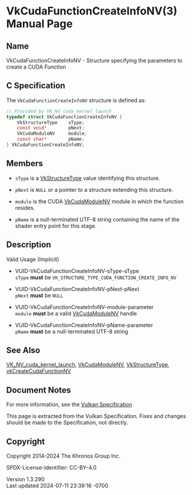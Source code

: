 # VkCudaFunctionCreateInfoNV(3) Manual Page

## Name

VkCudaFunctionCreateInfoNV - Structure specifying the parameters to
create a CUDA Function



## <a href="#_c_specification" class="anchor"></a>C Specification

The `VkCudaFunctionCreateInfoNV` structure is defined as:

``` c
// Provided by VK_NV_cuda_kernel_launch
typedef struct VkCudaFunctionCreateInfoNV {
    VkStructureType    sType;
    const void*        pNext;
    VkCudaModuleNV     module;
    const char*        pName;
} VkCudaFunctionCreateInfoNV;
```

## <a href="#_members" class="anchor"></a>Members

- `sType` is a [VkStructureType](https://registry.khronos.org/vulkan/specs/1.3-extensions/man/html/VkStructureType.html) value identifying
  this structure.

- `pNext` is `NULL` or a pointer to a structure extending this
  structure.

- `module` is the CUDA [VkCudaModuleNV](https://registry.khronos.org/vulkan/specs/1.3-extensions/man/html/VkCudaModuleNV.html) module in
  which the function resides.

- `pName` is a null-terminated UTF-8 string containing the name of the
  shader entry point for this stage.

## <a href="#_description" class="anchor"></a>Description

Valid Usage (Implicit)

- <a href="#VUID-VkCudaFunctionCreateInfoNV-sType-sType"
  id="VUID-VkCudaFunctionCreateInfoNV-sType-sType"></a>
  VUID-VkCudaFunctionCreateInfoNV-sType-sType  
  `sType` **must** be `VK_STRUCTURE_TYPE_CUDA_FUNCTION_CREATE_INFO_NV`

- <a href="#VUID-VkCudaFunctionCreateInfoNV-pNext-pNext"
  id="VUID-VkCudaFunctionCreateInfoNV-pNext-pNext"></a>
  VUID-VkCudaFunctionCreateInfoNV-pNext-pNext  
  `pNext` **must** be `NULL`

- <a href="#VUID-VkCudaFunctionCreateInfoNV-module-parameter"
  id="VUID-VkCudaFunctionCreateInfoNV-module-parameter"></a>
  VUID-VkCudaFunctionCreateInfoNV-module-parameter  
  `module` **must** be a valid [VkCudaModuleNV](https://registry.khronos.org/vulkan/specs/1.3-extensions/man/html/VkCudaModuleNV.html)
  handle

- <a href="#VUID-VkCudaFunctionCreateInfoNV-pName-parameter"
  id="VUID-VkCudaFunctionCreateInfoNV-pName-parameter"></a>
  VUID-VkCudaFunctionCreateInfoNV-pName-parameter  
  `pName` **must** be a null-terminated UTF-8 string

## <a href="#_see_also" class="anchor"></a>See Also

[VK_NV_cuda_kernel_launch](https://registry.khronos.org/vulkan/specs/1.3-extensions/man/html/VK_NV_cuda_kernel_launch.html),
[VkCudaModuleNV](https://registry.khronos.org/vulkan/specs/1.3-extensions/man/html/VkCudaModuleNV.html),
[VkStructureType](https://registry.khronos.org/vulkan/specs/1.3-extensions/man/html/VkStructureType.html),
[vkCreateCudaFunctionNV](https://registry.khronos.org/vulkan/specs/1.3-extensions/man/html/vkCreateCudaFunctionNV.html)

## <a href="#_document_notes" class="anchor"></a>Document Notes

For more information, see the <a
href="https://registry.khronos.org/vulkan/specs/1.3-extensions/html/vkspec.html#VkCudaFunctionCreateInfoNV"
target="_blank" rel="noopener">Vulkan Specification</a>

This page is extracted from the Vulkan Specification. Fixes and changes
should be made to the Specification, not directly.

## <a href="#_copyright" class="anchor"></a>Copyright

Copyright 2014-2024 The Khronos Group Inc.

SPDX-License-Identifier: CC-BY-4.0

Version 1.3.290  
Last updated 2024-07-11 23:39:16 -0700
